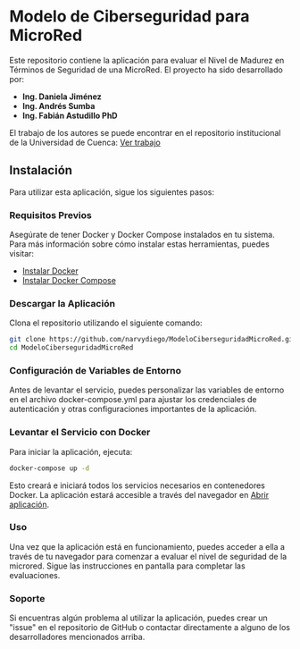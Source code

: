# Modelo de Ciberseguridad para MicroRed

Este repositorio contiene la aplicación para evaluar el Nivel de Madurez en Términos de Seguridad de una MicroRed. El proyecto ha sido desarrollado por:

- **Ing. Daniela Jiménez**
- **Ing. Andrés Sumba**
- **Ing. Fabián Astudillo PhD**

El trabajo de los autores se puede encontrar en el repositorio institucional de la Universidad de Cuenca: [Ver trabajo](http://dspace.ucuenca.edu.ec/handle/123456789/41963)

## Instalación

Para utilizar esta aplicación, sigue los siguientes pasos:

### Requisitos Previos

Asegúrate de tener Docker y Docker Compose instalados en tu sistema. Para más información sobre cómo instalar estas herramientas, puedes visitar:

- [Instalar Docker](https://docs.docker.com/get-docker/)
- [Instalar Docker Compose](https://docs.docker.com/compose/install/)

### Descargar la Aplicación

Clona el repositorio utilizando el siguiente comando:

```bash
git clone https://github.com/narvydiego/ModeloCiberseguridadMicroRed.git
cd ModeloCiberseguridadMicroRed 
```

### Configuración de Variables de Entorno
Antes de levantar el servicio, puedes personalizar las variables de entorno en el archivo docker-compose.yml para ajustar los credenciales de autenticación y otras configuraciones importantes de la aplicación.

### Levantar el Servicio con Docker
Para iniciar la aplicación, ejecuta:

```bash
docker-compose up -d
```

Esto creará e iniciará todos los servicios necesarios en contenedores Docker. La aplicación estará accesible a través del navegador en [Abrir aplicación](http://localhost:8000).

### Uso
Una vez que la aplicación está en funcionamiento, puedes acceder a ella a través de tu navegador para comenzar a evaluar el nivel de seguridad de la microred. Sigue las instrucciones en pantalla para completar las evaluaciones.

### Soporte
Si encuentras algún problema al utilizar la aplicación, puedes crear un "issue" en el repositorio de GitHub o contactar directamente a alguno de los desarrolladores mencionados arriba.
